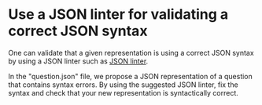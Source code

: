 # Use a JSON linter for validating a correct JSON syntax

One can validate that a given representation is using a correct JSON syntax by 
using a JSON linter such as [JSON linter](https://jsonlinter.net/). 

In the "question.json" file, we propose a JSON representation of a question 
that contains syntax errors. By using the suggested JSON linter, fix the 
syntax and check that your new representation is syntactically correct.



